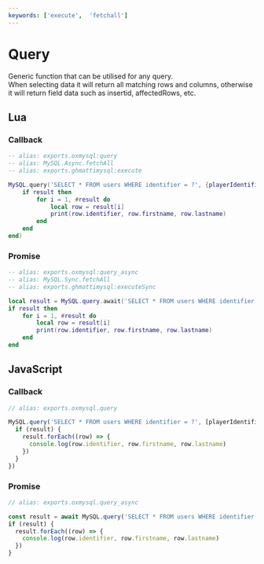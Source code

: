 ```yaml
---
keywords: ['execute',  'fetchall']
---
```


# Query

Generic function that can be utilised for any query.  
When selecting data it will return all matching rows and columns, otherwise it will return field data such as insertid, affectedRows, etc.

## Lua

### Callback

```lua
-- alias: exports.oxmysql:query
-- alias: MySQL.Async.fetchAll
-- alias: exports.ghmattimysql:execute

MySQL.query('SELECT * FROM users WHERE identifier = ?', {playerIdentifier}, function(result)
    if result then
        for i = 1, #result do
            local row = result[i]
            print(row.identifier, row.firstname, row.lastname)
        end
    end
end)
```

### Promise

```lua
-- alias: exports.oxmysql:query_async
-- alias: MySQL.Sync.fetchAll
-- alias: exports.ghmattimysql:executeSync

local result = MySQL.query.await('SELECT * FROM users WHERE identifier = ?', {playerIdentifier})
if result then
    for i = 1, #result do
        local row = result[i]
        print(row.identifier, row.firstname, row.lastname)
    end
end
```

## JavaScript

### Callback

```js
// alias: exports.oxmysql.query

MySQL.query('SELECT * FROM users WHERE identifier = ?', [playerIdentifier], (result) => {
  if (result) {
    result.forEach((row) => {
      console.log(row.identifier, row.firstname, row.lastname)
    })
  }
})
```

### Promise

```js
// alias: exports.oxmysql.query_async

const result = await MySQL.query('SELECT * FROM users WHERE identifier = ?', [playerIdentifier])
if (result) {
  result.forEach((row) => {
    console.log(row.identifier, row.firstname, row.lastname)
  })
}
```
